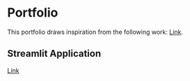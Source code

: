 # Portfolio

This portfolio draws inspiration from the following work: [Link](https://dorota1997.github.io/react-frontend-dev-portfolio/).

## Streamlit Application

[Link](https://tatsuhiro-portfolio.streamlit.app/)
